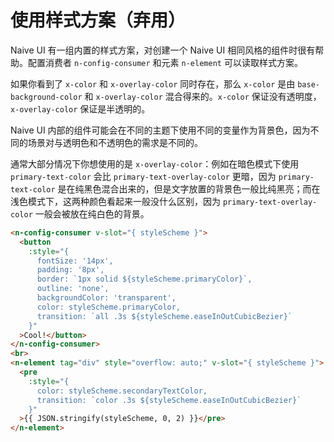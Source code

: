 # 使用样式方案（弃用）
Naive UI 有一组内置的样式方案，对创建一个 Naive UI 相同风格的组件时很有帮助。配置消费者 `n-config-consumer` 和元素 `n-element` 可以读取样式方案。

如果你看到了 `x-color` 和 `x-overlay-color` 同时存在，那么 `x-color` 是由 `base-background-color` 和 `x-overlay-color` 混合得来的。`x-color` 保证没有透明度，`x-overlay-color` 保证是半透明的。

Naive UI 内部的组件可能会在不同的主题下使用不同的变量作为背景色，因为不同的场景对与透明色和不透明色的需求是不同的。

通常大部分情况下你想使用的是 `x-overlay-color`：例如在暗色模式下使用 `primary-text-color` 会比 `primary-text-overlay-color` 更暗，因为 `primary-text-color` 是在纯黑色混合出来的，但是文字放置的背景色一般比纯黑亮；而在浅色模式下，这两种颜色看起来一般没什么区别，因为 `primary-text-overlay-color` 一般会被放在纯白色的背景。
```html
<n-config-consumer v-slot="{ styleScheme }">
  <button
    :style="{
      fontSize: '14px',
      padding: '8px',
      border: `1px solid ${styleScheme.primaryColor}`,
      outline: 'none',
      backgroundColor: 'transparent',
      color: styleScheme.primaryColor,
      transition: `all .3s ${styleScheme.easeInOutCubicBezier}`
    }"
  >Cool!</button>
</n-config-consumer>
<br>
<n-element tag="div" style="overflow: auto;" v-slot="{ styleScheme }">
  <pre
    :style="{
      color: styleScheme.secondaryTextColor,
      transition: `color .3s ${styleScheme.easeInOutCubicBezier}`
    }"
  >{{ JSON.stringify(styleScheme, 0, 2) }}</pre>
</n-element>
```